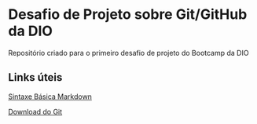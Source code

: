 # Desafio de Projeto sobre Git/GitHub da DIO
Repositório criado para o primeiro desafio de projeto do Bootcamp da DIO

## Links úteis
[Sintaxe Básica Markdown](https://www.markdownguide.org/basic-syntax/)

[Download do Git](https://git-scm.com/downloads)

